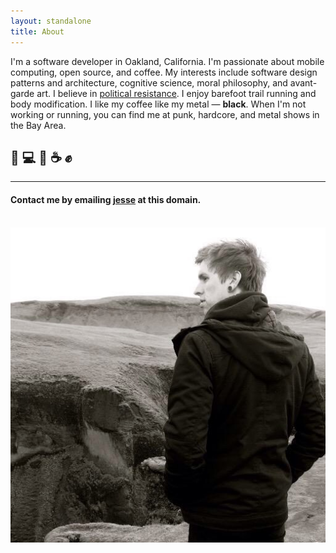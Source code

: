 ```yaml
---
layout: standalone
title: About
---
```


I'm a software developer in Oakland, California. I'm passionate about mobile computing, open source, and coffee.
My interests include software design patterns and architecture, cognitive science, moral philosophy, and avant-garde art. I believe in [political resistance](http://crimethinc.com/tce/). I enjoy barefoot trail running and body modification. I like my coffee like my metal &mdash; **black**. When I'm not working or running, you can find me at punk, hardcore, and metal shows in the Bay Area.

<h2 class="text-center">🤘 💻 📱 ☕ ✊</h2>
<hr>
<h4 class="text-muted text-center">Contact me by emailing <b><u>jesse</u></b> at this domain.</h4>
<br>

<div class="col-xs-12 col-xs-offset-0 col-sm-8 col-sm-offset-2 col-md-6 col-md-offset-3">
<a href="/img/avatar_iceland.jpg">
    <img class="img-thumbnail img-responsive center" src="/img/avatar_iceland.jpg" title="Jesse Squires" alt="Jesse Squires"/>
</a>
</div>
